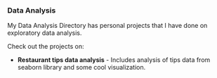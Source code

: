 ### Data Analysis


My Data Analysis Directory has personal projects that I have done on exploratory data analysis. 

Check out the projects on:
- **Restaurant tips data analysis** - Includes analysis of tips data from seaborn library and some cool visualization.
